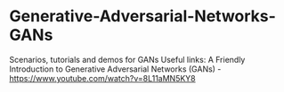 # Generative-Adversarial-Networks-GANs
Scenarios, tutorials and demos for GANs
Useful links:
A Friendly Introduction to Generative Adversarial Networks (GANs) - https://www.youtube.com/watch?v=8L11aMN5KY8
